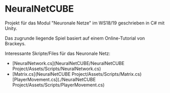 # NeuralNetCUBE
Projekt für das Modul "Neuronale Netze" im WS18/19 geschrieben in C# mit Unity.

Das zugrunde liegende Spiel basiert auf einem Online-Tutorial von Brackeys. 


Interessante Skripte/Files für das Neuronale Netz:
- [NeuralNetwork.cs](NeuralNetCUBE/NeuralNetCUBE Project/Assets/Scripts/NeuralNetwork.cs)
- [Matrix.cs](NeuralNetCUBE Project/Assets/Scripts/Matrix.cs)
[PlayerMovement.cs](./NeuralNetCUBE Project/Assets/Scripts/PlayerMovement.cs)
